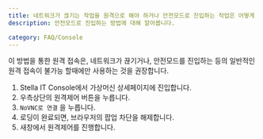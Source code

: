 ```yaml
---
title: 네트워크가 끊기는 작업을 원격으로 해야 하거나 안전모드로 진입하는 작업은 어떻게 해야 하나요?
description: 안전모드로 진입하는 방법에 대해 알아봅니다.

category: FAQ/Console
---
```


이 방법을 통한 원격 접속은, 네트워크가 끊기거나, 안전모드를 진입하는 등의 일반적인 원격 접속이 불가능 할때에만 사용하는 것을 권장합니다.

1. Stella IT Console에서 가상머신 상세페이지에 진입합니다.
2. 우측상단의 원격제어 버튼을 누릅니다.
3. `NoVNC로 연결` 을 누릅니다.
4. 로딩이 완료되면, 브라우저의 팝업 차단을 해제합니다.
5. 새창에서 원격제어를 진행합니다.